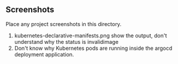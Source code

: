 ## Screenshots 

Place any project screenshots in this directory.
1. kubernetes-declarative-manifests.png show the output, don't understand why the status is invalidimage
2. Don't know why Kubernetes pods are running inside the argocd deployment application.
